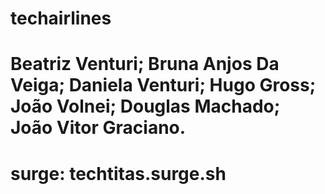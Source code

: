 # techairlines

# Beatriz Venturi; Bruna Anjos Da Veiga; Daniela Venturi; Hugo Gross; João Volnei; Douglas Machado; João Vitor Graciano.

# surge: techtitas.surge.sh
